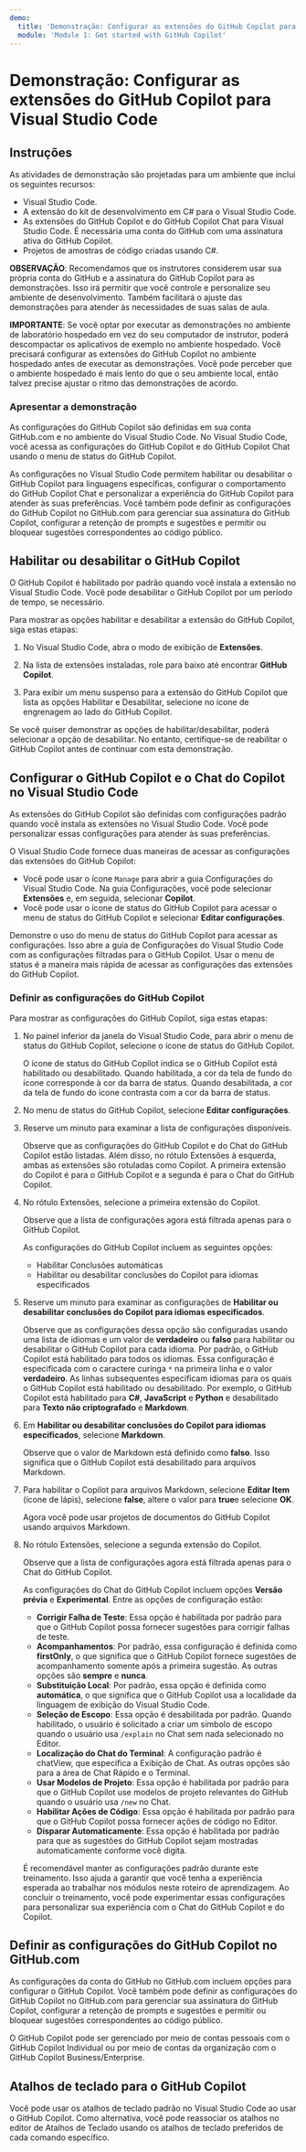 ```yaml
---
demo:
  title: 'Demonstração: Configurar as extensões do GitHub Copilot para Visual Studio Code'
  module: 'Module 1: Get started with GitHub Copilot'
---
```


# Demonstração: Configurar as extensões do GitHub Copilot para Visual Studio Code

## Instruções

As atividades de demonstração são projetadas para um ambiente que inclui os seguintes recursos:

- Visual Studio Code.
- A extensão do kit de desenvolvimento em C# para o Visual Studio Code.
- As extensões do GitHub Copilot e do GitHub Copilot Chat para Visual Studio Code. É necessária uma conta do GitHub com uma assinatura ativa do GitHub Copilot.
- Projetos de amostras de código criadas usando C#.

**OBSERVAÇÃO**: Recomendamos que os instrutores considerem usar sua própria conta do GitHub e a assinatura do GitHub Copilot para as demonstrações. Isso irá permitir que você controle e personalize seu ambiente de desenvolvimento. Também facilitará o ajuste das demonstrações para atender às necessidades de suas salas de aula.

**IMPORTANTE**: Se você optar por executar as demonstrações no ambiente de laboratório hospedado em vez do seu computador de instrutor, poderá descompactar os aplicativos de exemplo no ambiente hospedado. Você precisará configurar as extensões do GitHub Copilot no ambiente hospedado antes de executar as demonstrações. Você pode perceber que o ambiente hospedado é mais lento do que o seu ambiente local, então talvez precise ajustar o ritmo das demonstrações de acordo.

### Apresentar a demonstração

As configurações do GitHub Copilot são definidas em sua conta GitHub.com e no ambiente do Visual Studio Code. No Visual Studio Code, você acessa as configurações do GitHub Copilot e do GitHub Copilot Chat usando o menu de status do GitHub Copilot.

As configurações no Visual Studio Code permitem habilitar ou desabilitar o GitHub Copilot para linguagens específicas, configurar o comportamento do GitHub Copilot Chat e personalizar a experiência do GitHub Copilot para atender às suas preferências. Você também pode definir as configurações do GitHub Copilot no GitHub.com para gerenciar sua assinatura do GitHub Copilot, configurar a retenção de prompts e sugestões e permitir ou bloquear sugestões correspondentes ao código público.

## Habilitar ou desabilitar o GitHub Copilot

O GitHub Copilot é habilitado por padrão quando você instala a extensão no Visual Studio Code. Você pode desabilitar o GitHub Copilot por um período de tempo, se necessário.

Para mostrar as opções habilitar e desabilitar a extensão do GitHub Copilot, siga estas etapas:

1. No Visual Studio Code, abra o modo de exibição de **Extensões**.

1. Na lista de extensões instaladas, role para baixo até encontrar **GitHub Copilot**.

1. Para exibir um menu suspenso para a extensão do GitHub Copilot que lista as opções Habilitar e Desabilitar, selecione no ícone de engrenagem ao lado do GitHub Copilot.

Se você quiser demonstrar as opções de habilitar/desabilitar, poderá selecionar a opção de desabilitar. No entanto, certifique-se de reabilitar o GitHub Copilot antes de continuar com esta demonstração.

## Configurar o GitHub Copilot e o Chat do Copilot no Visual Studio Code

As extensões do GitHub Copilot são definidas com configurações padrão quando você instala as extensões no Visual Studio Code. Você pode personalizar essas configurações para atender às suas preferências.

O Visual Studio Code fornece duas maneiras de acessar as configurações das extensões do GitHub Copilot:

- Você pode usar o ícone `Manage` para abrir a guia Configurações do Visual Studio Code. Na guia Configurações, você pode selecionar **Extensões** e, em seguida, selecionar **Copilot**.
- Você pode usar o ícone de status do GitHub Copilot para acessar o menu de status do GitHub Copilot e selecionar **Editar configurações**.

Demonstre o uso do menu de status do GitHub Copilot para acessar as configurações. Isso abre a guia de Configurações do Visual Studio Code com as configurações filtradas para o GitHub Copilot. Usar o menu de status é a maneira mais rápida de acessar as configurações das extensões do GitHub Copilot.

### Definir as configurações do GitHub Copilot

Para mostrar as configurações do GitHub Copilot, siga estas etapas:

1. No painel inferior da janela do Visual Studio Code, para abrir o menu de status do GitHub Copilot, selecione o ícone de status do GitHub Copilot.

    O ícone de status do GitHub Copilot indica se o GitHub Copilot está habilitado ou desabilitado. Quando habilitada, a cor da tela de fundo do ícone corresponde à cor da barra de status. Quando desabilitada, a cor da tela de fundo do ícone contrasta com a cor da barra de status.

1. No menu de status do GitHub Copilot, selecione **Editar configurações**.

1. Reserve um minuto para examinar a lista de configurações disponíveis.

    Observe que as configurações do GitHub Copilot e do Chat do GitHub Copilot estão listadas. Além disso, no rótulo Extensões à esquerda, ambas as extensões são rotuladas como Copilot. A primeira extensão do Copilot é para o GitHub Copilot e a segunda é para o Chat do GitHub Copilot.

1. No rótulo Extensões, selecione a primeira extensão do Copilot.

    Observe que a lista de configurações agora está filtrada apenas para o GitHub Copilot.

    As configurações do GitHub Copilot incluem as seguintes opções:

    - Habilitar Conclusões automáticas
    - Habilitar ou desabilitar conclusões do Copilot para idiomas especificados

1. Reserve um minuto para examinar as configurações de **Habilitar ou desabilitar conclusões do Copilot para idiomas especificados**.

    Observe que as configurações dessa opção são configuradas usando uma lista de idiomas e um valor de **verdadeiro** ou **falso** para habilitar ou desabilitar o GitHub Copilot para cada idioma. Por padrão, o GitHub Copilot está habilitado para todos os idiomas. Essa configuração é especificada com o caractere curinga `*` na primeira linha e o valor **verdadeiro**. As linhas subsequentes especificam idiomas para os quais o GitHub Copilot está habilitado ou desabilitado. Por exemplo, o GitHub Copilot está habilitado para **C#**, **JavaScript** e **Python** e desabilitado para **Texto não criptografado** e **Markdown**.

1. Em **Habilitar ou desabilitar conclusões do Copilot para idiomas especificados**, selecione **Markdown**.

    Observe que o valor de Markdown está definido como **falso**. Isso significa que o GitHub Copilot está desabilitado para arquivos Markdown.

1. Para habilitar o Copilot para arquivos Markdown, selecione **Editar Item** (ícone de lápis), selecione **false**, altere o valor para **true**e selecione **OK**.

    Agora você pode usar projetos de documentos do GitHub Copilot usando arquivos Markdown.

1. No rótulo Extensões, selecione a segunda extensão do Copilot.

    Observe que a lista de configurações agora está filtrada apenas para o Chat do GitHub Copilot.

    As configurações do Chat do GitHub Copilot incluem opções **Versão prévia** e **Experimental**. Entre as opções de configuração estão:

    - **Corrigir Falha de Teste**: Essa opção é habilitada por padrão para que o GitHub Copilot possa fornecer sugestões para corrigir falhas de teste.
    - **Acompanhamentos**: Por padrão, essa configuração é definida como **firstOnly**, o que significa que o GitHub Copilot fornece sugestões de acompanhamento somente após a primeira sugestão. As outras opções são **sempre** e **nunca**.
    - **Substituição Local**: Por padrão, essa opção é definida como **automática**, o que significa que o GitHub Copilot usa a localidade da linguagem de exibição do Visual Studio Code.
    - **Seleção de Escopo**: Essa opção é desabilitada por padrão. Quando habilitado, o usuário é solicitado a criar um símbolo de escopo quando o usuário usa `/explain` no Chat sem nada selecionado no Editor.
    - **Localização do Chat do Terminal**: A configuração padrão é chatView, que especifica a Exibição de Chat. As outras opções são para a área de Chat Rápido e o Terminal.
    - **Usar Modelos de Projeto**: Essa opção é habilitada por padrão para que o GitHub Copilot use modelos de projeto relevantes do GitHub quando o usuário usa `/new` no Chat.
    - **Habilitar Ações de Código**: Essa opção é habilitada por padrão para que o GitHub Copilot possa fornecer ações de código no Editor.
    - **Disparar Automaticamente**: Essa opção é habilitada por padrão para que as sugestões do GitHub Copilot sejam mostradas automaticamente conforme você digita.

    É recomendável manter as configurações padrão durante este treinamento. Isso ajuda a garantir que você tenha a experiência esperada ao trabalhar nos módulos neste roteiro de aprendizagem. Ao concluir o treinamento, você pode experimentar essas configurações para personalizar sua experiência com o Chat do GitHub Copilot e do Copilot.

## Definir as configurações do GitHub Copilot no GitHub.com

As configurações da conta do GitHub no GitHub.com incluem opções para configurar o GitHub Copilot. Você também pode definir as configurações do GitHub Copilot no GitHub.com para gerenciar sua assinatura do GitHub Copilot, configurar a retenção de prompts e sugestões e permitir ou bloquear sugestões correspondentes ao código público.

O GitHub Copilot pode ser gerenciado por meio de contas pessoais com o GitHub Copilot Individual ou por meio de contas da organização com o GitHub Copilot Business/Enterprise.

## Atalhos de teclado para o GitHub Copilot

Você pode usar os atalhos de teclado padrão no Visual Studio Code ao usar o GitHub Copilot. Como alternativa, você pode reassociar os atalhos no editor de Atalhos de Teclado usando os atalhos de teclado preferidos de cada comando específico.
